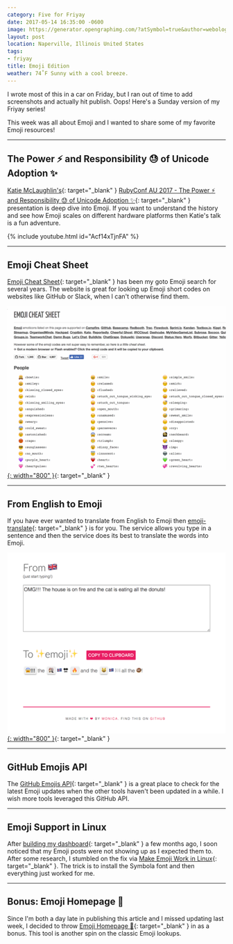 ```yaml
---
category: Five for Friyay
date: 2017-05-14 16:35:00 -0600
image: https://generator.opengraphimg.com/?atSymbol=true&author=webology&authorSize=text-2xl&style=modern&tags=friyay&title=Emoji+Edition
layout: post
location: Naperville, Illinois United States
tags:
- friyay
title: Emoji Edition
weather: 74˚F Sunny with a cool breeze.
---
```


I wrote most of this in a car on Friday, but I ran out of time to add screenshots and actually hit publish. Oops! Here's a Sunday version of my Friyay series!

This week was all about Emoji and I wanted to share some of my favorite Emoji resources! 

----

## The Power :zap: and Responsibility :sweat: of Unicode Adoption :sparkles:

[Katie McLaughlin's](https://twitter.com/glasnt){: target="_blank" } [RubyConf AU 2017 - The Power :zap: and Responsibility :sweat: of Unicode Adoption :sparkles:](https://www.youtube.com/watch?v=Acf14xTjnFA){: target="_blank" } presentation is deep dive into Emoji. If you want to understand the history and see how Emoji scales on different hardware platforms then Katie's talk is a fun adventure.

{% include youtube.html id="Acf14xTjnFA" %}

----

## Emoji Cheat Sheet

[Emoji Cheat Sheet](https://www.webpagefx.com/tools/emoji-cheat-sheet/){: target="_blank" } has been my goto Emoji search for several years. The website is great for looking up Emoji short codes on websites like GitHub or Slack, when I can't otherwise find them.

[![](/assets/images/posts/friyay-emoji-edition/emojicheatsheet.png){: width="800" }](https://www.webpagefx.com/tools/emoji-cheat-sheet/){: target="_blank" }

----

## From English to Emoji

If you have ever wanted to translate from English to Emoji then [emoji-translate](https://meowni.ca/emoji-translate/){: target="_blank" } is for you. The service allows you type in a sentence and then the service does its best to translate the words into Emoji.

[![](/assets/images/posts/friyay-emoji-edition/meowni-ca-emoji-translate.png){: width="800" }](https://meowni.ca/emoji-translate/){: target="_blank" }

----

## GitHub Emojis API

The [GitHub Emojis API](https://developer.github.com/v3/emojis/){: target="_blank" } is a great place to check for the latest Emoji updates when the other tools haven't been updated in a while. I wish more tools leveraged this GitHub API.

----

## Emoji Support in Linux

After [building my dashboard](/2017/five-for-friday/){: target="_blank" } a few months ago, I soon noticed that my Emoji posts were not showing up as I expected them to. After some research, I stumbled on the fix via [Make Emoji Work in Linux](https://www.kirsle.net/blog/entry/make-emoji-work-in-linux){: target="_blank" }. The trick is to install the Symbola font and then everything just worked for me.

----

## Bonus: Emoji Homepage :eyes:

Since I'm both a day late in publishing this article and I missed updating last week, I decided to throw [Emoji Homepage :eyes:](http://emojihomepage.com/){: target="_blank" } in as a bonus. This tool is another spin on the classic Emoji lookups.